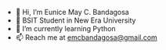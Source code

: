 - 👋 Hi, I’m Eunice May C. Bandagosa
- 🏫 BSIT Student in New Era University
- 🌱 I’m currently learning Python
- 📫 Reach me at emcbandagosa@gmail.com
